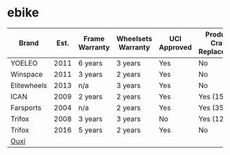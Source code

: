 # ebike

| Brand | Est.	| Frame Warranty | Wheelsets Warranty | UCI Approved | Products	Crash Replacement	| Live Chat |
| --- | --- | --- | --- | --- | --- | --- | 
| YOELEO	| 2011 | 	6 years |	3 years |	Yes |	No	| Yes |
| Winspace	| 2011 | 	3 years |	2 years |	Yes |	No	| Yes |
| Elitewheels	| 2013 | 	n/a |	3 years |	Yes |	No	| Yes |
| ICAN	| 2009 | 	2 years |	2 years |	Yes |	Yes (15%)	| Yes |
| Farsports	| 2004 | 	n/a |	2 years |	Yes |	Yes (35%)	| Yes |
| Trifox	| 2008 | 	3 years |	3 years |	No |	Yes (12%)	| Yes |
| Trifox	| 2016 | 	5 years |	2 years |	Yes |	No	| Yes |
| [Ouxi](https://store.ouxi.us/) | | | | | | |
